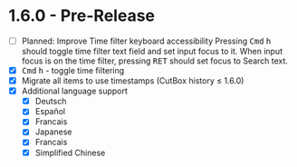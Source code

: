 # 1.6.0 - Pre-Release

- [ ] Planned: Improve Time filter keyboard accessibility Pressing
    <kbd>Cmd</kbd> <kbd>h</kbd> should toggle time filter text field
    and set input focus to it. When input focus is on the time filter,
    pressing <kbd>RET</kbd> should set focus to Search text.
- [x] <kbd>Cmd</kbd> <kbd>h</kbd> - toggle time filtering
- [x] Migrate all items to use timestamps (CutBox history ≤ 1.6.0)
- [x] Additional language support
    - [x] Deutsch
    - [x] Español
    - [x] Francais
    - [x] Japanese
    - [x] Francais
    - [x] Simplified Chinese
